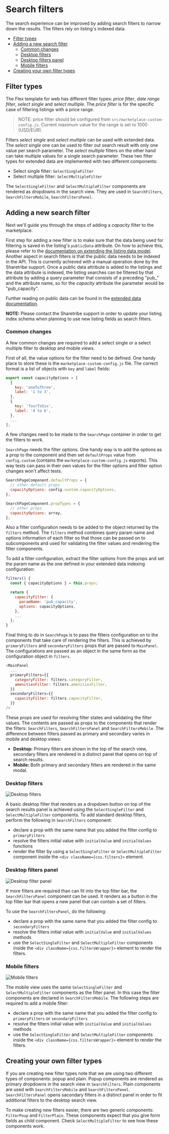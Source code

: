 # Search filters

The search experience can be improved by adding search filters to narrow down the results. The
filters rely on listing's indexed data.

* [Filter types](#filter-types)
* [Adding a new search filter](#adding-a-new-search-filter)
  * [Common changes](#common-changes)
  * [Desktop filters](#desktop-filters)
  * [Desktop filters panel](#desktop-filters-panel)
  * [Mobile filters](#mobile-filters)
* [Creating your own filter types](#creating-your-own-filter-types)

## Filter types

The Flex template for web has different filter types: _price filter_, _date range filter_, _select
single_ and _select multiple_. The _price filter_ is for the specific case of filtering listings
with a price range.

> NOTE: price filter should be configured from `src/marketplace-custom-config.js`. Current maximum
> value for the range is set to 1000 (USD/EUR).

Filters _select single_ and _select multiple_ can be used with extended data. The _select single_
one can be used to filter out search result with only one value per search parameter. The _select
multiple_ filters on the other hand can take multiple values for a single search parameter. These
two filter types for extended data are implemented with two different components:

* Select single filter: `SelectSingleFilter`
* Select multiple filter: `SelectMultipleFilter`

The `SelectSingleFilter` and `SelectMultipleFilter` components are rendered as dropdowns in the
search view. They are used in `SearchFilters`, `SearchFiltersMobile`, `SearchFiltersPanel`.

## Adding a new search filter

Next we'll guide you through the steps of adding a _capacity_ filter to the marketplace.

First step for adding a new filter is to make sure that the data being used for filtering is saved
in the listing's `publicData` attribute. On how to achieve this, please refer to the
[documentation on extending the listing data model](./extend-listing.md). Another aspect in search
filters is that the public data needs to be indexed in the API. This is currently achieved with a
manual operation done by the Sharetribe support. Once a public data attribute is added to the
listings and the data attribute is indexed, the listing searches can be filtered by that attribute
by adding a query parameter that consists of a preceding "pub\_" and the attribute name, so for the
_capacity_ attribute the parameter would be "pub_capacity".

Further reading on public data can be found in the
[extended data documentation](./extended-data.md).

**NOTE:** Please contact the Sharetribe support in order to update your listing index schema when
planning to use new listing fields as search filters.

### Common changes

A few common changes are required to add a select single or a select multiple filter to desktop and
mobile views.

First of all, the value options for the filter need to be defined. One handy place to store these is
the `marketplace-custom-config.js` file. The correct format is a list of objects with `key` and
`label` fields:

```js
export const capacityOptions = [
  {
    key: 'oneToThree',
    label: '1 to 3',
  },
  {
    key: 'fourToSix',
    label: '4 to 6',
  },
  ...
];
```

A few changes need to be made to the `SearchPage` container in order to get the filters to work.

`SearchPage` needs the filter options. One handy way is to add the options as a prop to the
component and then set `defaultProps` value from `config.custom` (contains the
`marketplace-custom-config.js` exports). This way tests can pass in their own values for the filter
options and filter option changes won't affect tests.

```js
SearchPageComponent.defaultProps = {
  // other default props
  capacityOptions: config.custom.capacityOptions,
};

SearchPageComponent.propTypes = {
  // other props
  capacityOptions: array,
};
```

Also a filter configuration needs to be added to the object returned by the `filters` method. The
`filters` method combines query param name and options information of each filter so that those can
be passed on to subcomponents and used for validating the filter values and rendering the filter
components.

To add a filter configuration, extract the filter options from the props and set the param name as
the one defined in your extended data indexing configuration:

```js
filters() {
  const { capacityOptions } = this.props;

  return {
    capacityFilter: {
      paramName: 'pub_capacity',
      options: capacityOptions,
    },
    ...
  };
}
```

Final thing to do in `SearchPage` is to pass the filters configuration on to the components that
take care of rendering the filters. This is achieved by `primaryFilters` and `secondaryFilters`
props that are passed to `MainPanel`. The configurations are passed as an object in the same form as
the configuration object in `filters`.

```js
<MainPanel
  ...
  primaryFilters={{
    categoryFilter: filters.categoryFilter,
    amenitiesFilter: filters.amenitiesFilter,
  }}
  secondaryFilters={{
    capacityFilter: filters.capacityFilter,
  }}
/>
```

These props are used for resolving filter states and validating the filter values. The contents are
passed as props to the components that render the filters: `SearchFilters`, `SearchFiltersPanel` and
`SearchFiltersMobile` .The difference between filters passed as primary and secondary varies in
mobile and desktop views:

* **Desktop:** Primary filters are shown in the top of the search view, secondary filters are
  rendered in a distinct panel that opens on top of search results.
* **Mobile:** Both primary and secondary filters are rendered in the same modal.

### Desktop filters

![Desktop filters](./assets/search-filters/desktop-filters.png)

A basic desktop filter that renders as a dropdown button on top of the search results panel is
achieved using the `SelectSingleFilter` and `SelectMultipleFilter` components. To add standard
desktop filters, perform the following in `SearchFilters` component:

* declare a prop with the same name that you added the filter config to `primaryFilters`
* resolve the filters initial value with `initialValue` and `initialValues` functions
* render the filter by using a `SelectSingleFilter` or `SelectMultipleFilter` component inside the
  `<div className={css.filters}>` element.

### Desktop filters panel

![Desktop filter panel](./assets/search-filters/filters-panel.png)

If more filters are required than can fit into the top filter bar, the `SearchFiltersPanel`
component can be used. It renders as a button in the top filter bar that opens a new panel that can
contain a set of filters.

To use the `SearchFiltersPanel`, do the following:

* declare a prop with the same name that you added the filter config to `secondaryFilters`
* resolve the filters initial value with `initialValue` and `initialValues` methods
* use the `SelectSingleFilter` and `SelectMultipleFilter` components inside the
  `<div className={css.filtersWrapper}>` element to render the filters.

### Mobile filters

![Mobile filters](./assets/search-filters/mobile-filters.png)

The mobile view uses the same `SelectSingleFilter` and `SelectMultipleFilter` components as the
filter panel. In this case the filter components are declared in `SearchFiltersMobile`. The
following steps are required to add a mobile filter:

* declare a prop with the same name that you added the filter config to `primaryFilters` or
  `secondaryFilters`
* resolve the filters initial value with `initialValue` and `initialValues` methods
* use the `SelectSingleFilter` and `SelectMultipleFilter` components inside the
  `<div className={css.filtersWrapper}>` element to render the filters.

## Creating your own filter types

If you are creating new filter types note that we are using two different types of components: popup
and plain. Popup components are rendered as primary dropdowns in the search view in `SearchFilters`.
Plain components are used with `SearchFiltersMobile` and `SearchFiltersPanel`. `SearchFiltersPanel`
opens sacondary filters in a distinct panel in order to fit additional filters to the desktop search
view.

To make creating new filters easier, there are two generic components: `FilterPoup` and
`FilterPlain`. These components expect that you give form fields as child component. Check
`SelectMultipleFilter` to see how these components work.
